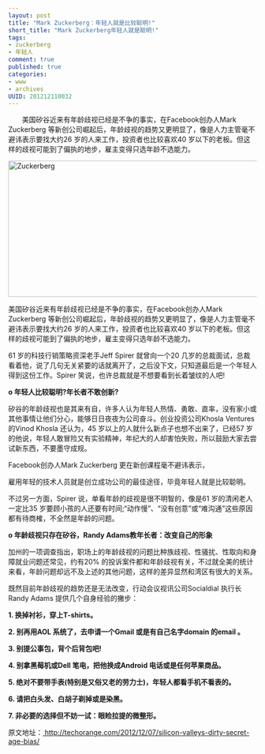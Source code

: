 ```yaml
---
layout: post
title: "Mark Zuckerberg：年轻人就是比较聪明!"
short_title: "Mark Zuckerberg年轻人就是聪明!"
tags: 
- zuckerberg
- 年轻人
comment: true
published: true
categories:
- www
- archives
UUID: 201212110032
---
```


 　　美国矽谷近来有年龄歧视已经是不争的事实，在Facebook创办人Mark Zuckerberg 等新创公司崛起后，年龄歧视的趋势又更明显了，像是人力主管毫不避讳表示要找大约26 岁的人来工作，投资者也比较喜欢40 岁以下的老板。但这样的歧视可能到了偏执的地步，雇主变得只选年龄不选能力。

<img alt="Zuckerberg" src="{{site.aliyun_oss}}/assets/images/web/Zuckerberg.jpg" style="width: 505px; height: 276px; " />

<p>美国矽谷近来有年龄歧视已经是不争的事实，在Facebook创办人Mark Zuckerberg 等新创公司崛起后，年龄歧视的趋势又更明显了，像是人力主管毫不避讳表示要找大约26 岁的人来工作，投资者也比较喜欢40 岁以下的老板。但这样的歧视可能到了偏执的地步，雇主变得只选年龄不选能力。</p>

<p>61 岁的科技行销策略资深老手Jeff Spirer 就曾向一个20 几岁的总裁面试，总裁看着他，说了几句无关紧要的话就离开了，之后没下文，只知道最后是一个年轻人得到这份工作。Spirer 笑说，也许总裁就是不想要看到长着皱纹的人吧!</p>

<p><strong>o 年轻人比较聪明?年长者不敢创新?</strong></p>

<p>矽谷的年龄歧视也是其来有自，许多人认为年轻人热情、勇敢、直率，没有家小或其他事情让他们分心，能够日日夜夜为公司奋斗。创业投资公司Khosla Ventures 的Vinod Khosla 还认为，45 岁以上的人就什么新点子也想不出来了，已经57 岁的他说，年轻人敢冒险又有实验精神，年纪大的人却害怕失败，所以鼓励大家去尝试新东西，不要墨守成规。</p>

<p>Facebook创办人Mark Zuckerberg 更在新创课程毫不避讳表示，</p>

<p>雇用年轻的技术人员就是创立成功公司的最佳途径，毕竟年轻人就是比较聪明。</p>

<p>不过另一方面，Spirer 说，单看年龄的歧视是很不明智的，像是61 岁的清闲老人一定比35 岁要顾小孩的人还要有时间;&ldquo;动作慢&rdquo;、&ldquo;没有创意&rdquo;或&ldquo;难沟通&rdquo;这些原因都有待商榷，不全然是年龄的问题。</p>

<p><strong>o 年龄歧视只存在矽谷，Randy Adams教年长者：改变自己的形象</strong></p>

<p>加州的一项调查指出，职场上的年龄歧视的问题比种族歧视、性骚扰、性取向和身障就业问题还常见，约有20% 的投诉案件都和年龄歧视有关，不过就全美的统计来看，年龄问题却远不及上述的其他问题，这样的差异显然和湾区有很大的关系。</p>

<p>既然目前年龄歧视的趋势还是无法改变，行动会议视讯公司Socialdial 执行长Randy Adams 提供几个自身经验的撇步：</p>

<p><strong>1. 换掉衬衫，穿上T-shirts。</strong></p>

<p><strong>2. 别再用AOL 系统了，去申请一个Gmail 或是有自己名字domain 的email 。</strong></p>

<p><strong>3. 别提公事包，背个后背包吧!</strong></p>

<p><strong>4. 别拿黑莓机或Dell 笔电，把他换成Android 电话或是任何苹果商品。</strong></p>

<p><strong>5. 绝对不要带手表(特别是又俗又老的劳力士)，年轻人都看手机不看表的。</strong></p>

<p><strong>6. 请把白头发、白胡子剃掉或是染黑。</strong></p>

<p><strong>7. 非必要的选择但不妨一试：眼睑拉提的微整形。</strong></p>

原文地址：<a href="http://techorange.com/2012/12/07/silicon-valleys-dirty-secret-age-bias/"> http://techorange.com/2012/12/07/silicon-valleys-dirty-secret-age-bias/</a>
